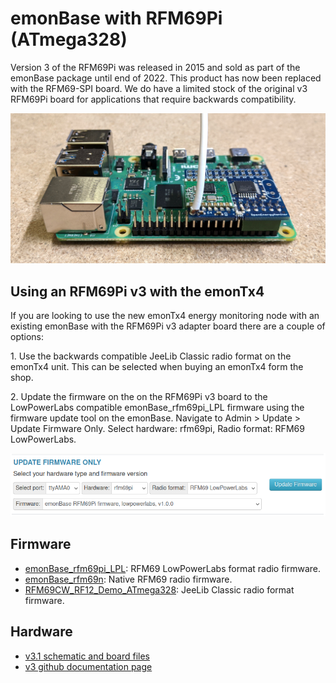 # emonBase with RFM69Pi (ATmega328)

Version 3 of the RFM69Pi was released in 2015 and sold as part of the emonBase package until end of 2022. This product has now been replaced with the RFM69-SPI board. We do have a limited stock of the original v3 RFM69Pi board for applications that require backwards compatibility.

![emonBase_rfm69_pi.jpg](img/emonBase_rfm69_pi.jpg)

## Using an RFM69Pi v3 with the emonTx4

If you are looking to use the new emonTx4 energy monitoring node with an existing emonBase with the RFM69Pi v3 adapter board there are a couple of options:

1\. Use the backwards compatible JeeLib Classic radio format on the emonTx4 unit. This can be selected when buying an emonTx4 form the shop.

2\. Update the firmware on the on the RFM69Pi v3 board to the LowPowerLabs compatible emonBase_rfm69pi_LPL firmware using the firmware update tool on the emonBase. Navigate to Admin > Update > Update Firmware Only. Select hardware: rfm69pi, Radio format: RFM69 LowPowerLabs.

![firmware_update.png](img/firmware_update.png)

## Firmware

- [emonBase_rfm69pi_LPL](https://github.com/openenergymonitor/emonBase_rfm69pi_LPL): RFM69 LowPowerLabs format radio firmware.
- [emonBase_rfm69n](https://github.com/openenergymonitor/emonBase_rfm69n): Native RFM69 radio firmware.
- [RFM69CW_RF12_Demo_ATmega328](https://github.com/openenergymonitor/RFM2Pi/tree/master/firmware/RFM69CW_RF_Demo_ATmega328/RFM69CW_RF12_Demo_ATmega328): JeeLib Classic radio format firmware.

## Hardware

- [v3.1 schematic and board files](https://github.com/openenergymonitor/RFM2Pi/tree/master/hardware/RFM69Pi_V3.1)
- [v3 github documentation page](https://github.com/openenergymonitor/RFM2Pi/blob/master/docs/rfm69pi_v3.md)
